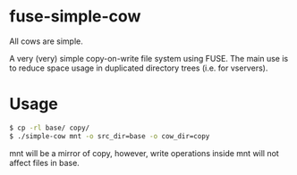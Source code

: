 fuse-simple-cow
===============

All cows are simple.

A very (very) simple copy-on-write file system using FUSE. The main use is to reduce
space usage in duplicated directory trees (i.e. for vservers).

Usage
=====
```bash
$ cp -rl base/ copy/
$ ./simple-cow mnt -o src_dir=base -o cow_dir=copy
```

mnt will be a mirror of copy, however, write operations inside mnt will not affect files
in base.